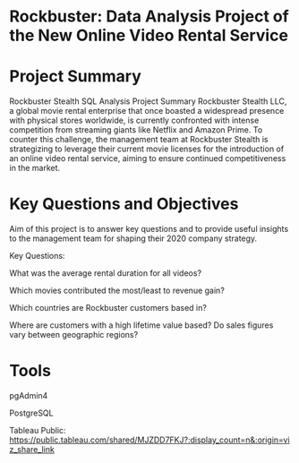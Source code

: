 # Rockbuster: Data Analysis Project of the New Online Video Rental Service

# Project Summary
Rockbuster Stealth SQL Analysis Project Summary Rockbuster Stealth LLC, a global movie rental enterprise that once boasted a widespread presence with physical stores worldwide, is currently confronted with intense competition from streaming giants like Netflix and Amazon Prime. To counter this challenge, the management team at Rockbuster Stealth is strategizing to leverage their current movie licenses for the introduction of an online video rental service, aiming to ensure continued competitiveness in the market. 

# Key Questions and Objectives 
Aim of this project is to answer key questions and to provide useful insights to the management team for shaping their 2020 company strategy.

Key Questions: 

What was the average rental duration for all videos? 

Which movies contributed the most/least to revenue gain? 

Which countries are Rockbuster customers based in? 

Where are customers with a high lifetime value based? Do sales figures vary between geographic regions? 

# Tools 
pgAdmin4

PostgreSQL

Tableau Public: https://public.tableau.com/shared/MJZDD7FKJ?:display_count=n&:origin=viz_share_link




